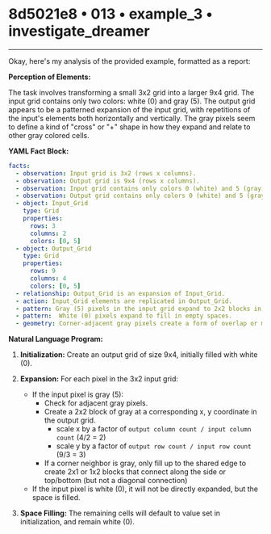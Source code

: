 # 8d5021e8 • 013 • example_3 • investigate_dreamer

---
Okay, here's my analysis of the provided example, formatted as a report:

**Perception of Elements:**

The task involves transforming a small 3x2 grid into a larger 9x4 grid. The input grid contains only two colors: white (0) and gray (5). The output grid appears to be a patterned expansion of the input grid, with repetitions of the input's elements both horizontally and vertically. The gray pixels seem to define a kind of "cross" or "+" shape in how they expand and relate to other gray colored cells.

**YAML Fact Block:**



```yaml
facts:
  - observation: Input grid is 3x2 (rows x columns).
  - observation: Output grid is 9x4 (rows x columns).
  - observation: Input grid contains only colors 0 (white) and 5 (gray).
  - observation: Output grid contains only colors 0 (white) and 5 (gray).
  - object: Input_Grid
    type: Grid
    properties:
      rows: 3
      columns: 2
      colors: [0, 5]
  - object: Output_Grid
    type: Grid
    properties:
      rows: 9
      columns: 4
      colors: [0, 5]
  - relationship: Output_Grid is an expansion of Input_Grid.
  - action: Input_Grid elements are replicated in Output_Grid.
  - pattern: Gray (5) pixels in the input grid expand to 2x2 blocks in the output grid, except when adjacent at a corner where they form a shared 2x1 or 1x2 block.
  - pattern:  White (0) pixels expand to fill in empty spaces.
  - geometry: Corner-adjacent gray pixels create a form of overlap or merge in the created blocks, avoiding full 2x2 expansion in the direction of adjacency.
```



**Natural Language Program:**

1.  **Initialization:** Create an output grid of size 9x4, initially filled with white (0).

2.  **Expansion:** For each pixel in the 3x2 input grid:
    *   If the input pixel is gray (5):
        *   Check for adjacent gray pixels.
        * Create a 2x2 block of gray at a corresponding x, y coordinate in the output grid.
            * scale x by a factor of `output column count / input column count` (4/2 = 2)
            * scale y by a factor of `output row count / input row count` (9/3 = 3)
        * If a corner neighbor is gray, only fill up to the shared edge to create 2x1 or 1x2 blocks that connect along the side or top/bottom (but not a diagonal connection)
    *   If the input pixel is white (0), it will not be directly expanded, but the space is filled.

3.  **Space Filling:** The remaining cells will default to value set in initialization, and remain white (0).

